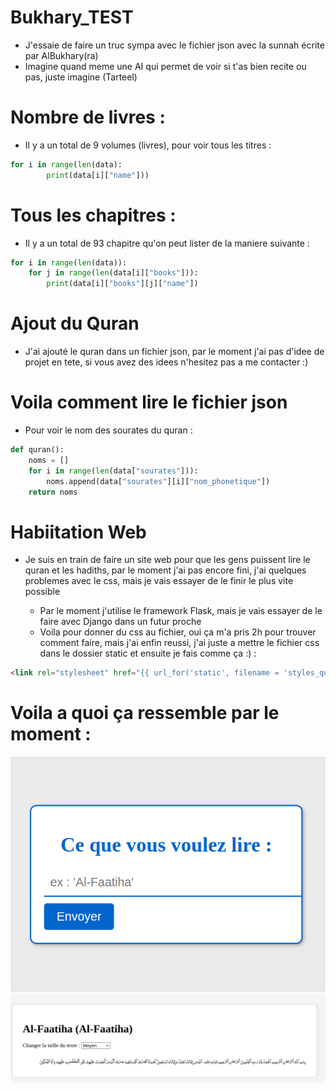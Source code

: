 # Bukhary_TEST
- J'essaie de faire un truc sympa avec le fichier json avec la sunnah écrite par AlBukhary(ra)
- Imagine quand meme une AI qui permet de voir si t'as bien recite ou pas, juste imagine (Tarteel)

# Nombre de livres :
- Il y a un total de 9 volumes (livres), pour voir tous les titres : 

```python
for i in range(len(data):
        print(data[i]["name"]))
```
# Tous les chapitres : 
- Il y a un total de 93 chapitre qu'on peut lister de la maniere suivante :

```python
for i in range(len(data)):
    for j in range(len(data[i]["books"])):
        print(data[i]["books"][j]["name"])
```
# Ajout du Quran
- J'ai ajouté le quran dans un fichier json, par le moment j'ai pas d'idee de projet en tete, si vous avez des idees n'hesitez pas a me contacter :)

# Voila comment lire le fichier json
- Pour voir le nom des sourates du quran :

```python
def quran():
    noms = []
    for i in range(len(data["sourates"])):
        noms.append(data["sourates"][i]["nom_phonetique"])
    return noms
```	 
# Habiitation Web
- Je suis en train de faire un site web pour que les gens puissent lire le quran et les hadiths, par le moment j'ai pas encore fini, j'ai quelques problemes avec le css, mais je vais essayer de le finir le plus vite possible

    - Par le moment j'utilise le framework Flask, mais je vais essayer de le faire avec Django dans un futur proche
    - Voila pour donner du css au fichier, oui ça m'a pris 2h pour trouver comment faire, mais j'ai enfin reussi, j'ai juste a mettre le fichier css dans le dossier static et ensuite je fais comme ça :) :
```html
<link rel="stylesheet" href="{{ url_for('static', filename = 'styles_quran.css') }}">
```
# Voila a quoi ça ressemble par le moment :
![alt text](images/page_login.png)
![alt text](images/pahe_main.png)
